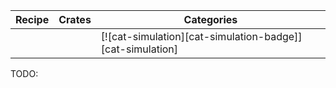 | Recipe | Crates | Categories |
|--------|--------|------------|
|  |  | [![cat-simulation][cat-simulation-badge]][cat-simulation] |
<div class="hidden">
TODO:
</div>
